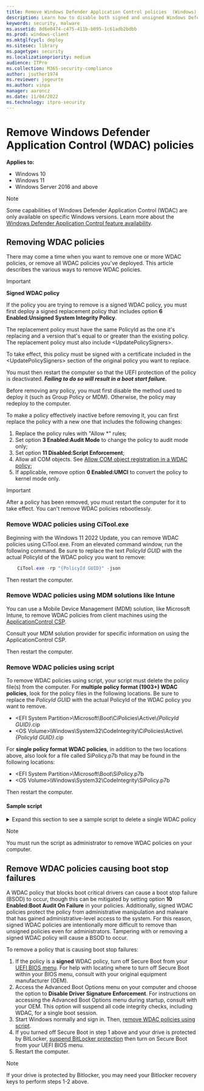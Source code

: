 ```yaml
---
title: Remove Windows Defender Application Control policies  (Windows)
description: Learn how to disable both signed and unsigned Windows Defender Application Control policies, within Windows and within the BIOS.
keywords: security, malware
ms.assetid: 8d6e0474-c475-411b-b095-1c61adb2bdbb
ms.prod: windows-client
ms.mktglfcycl: deploy
ms.sitesec: library
ms.pagetype: security
ms.localizationpriority: medium
audience: ITPro
ms.collection: M365-security-compliance
author: jsuther1974
ms.reviewer: jogeurte
ms.author: vinpa
manager: aaroncz
ms.date: 11/04/2022
ms.technology: itpro-security
---
```


# Remove Windows Defender Application Control (WDAC) policies

**Applies to:**

- Windows 10
- Windows 11
- Windows Server 2016 and above

>[!NOTE]
>Some capabilities of Windows Defender Application Control (WDAC) are only available on specific Windows versions. Learn more about the [Windows Defender Application Control feature availability](feature-availability.md).

## Removing WDAC policies

There may come a time when you want to remove one or more WDAC policies, or remove all WDAC policies you've deployed. This article describes the various ways to remove WDAC policies.

> [!IMPORTANT]
> **Signed WDAC policy**
>
> If the policy you are trying to remove is a signed WDAC policy, you must first deploy a signed replacement policy that includes option **6 Enabled:Unsigned System Integrity Policy**.
>
> The replacement policy must have the same PolicyId as the one it's replacing and a version that's equal to or greater than the existing policy. The replacement policy must also include \<UpdatePolicySigners\>.
>
> To take effect, this policy must be signed with a certificate included in the \<UpdatePolicySigners\> section of the original policy you want to replace. 
>
> You must then restart the computer so that the UEFI protection of the policy is deactivated. ***Failing to do so will result in a boot start failure.***

Before removing any policy, you must first disable the method used to deploy it (such as Group Policy or MDM). Otherwise, the policy may redeploy to the computer.

To make a policy effectively inactive before removing it, you can first replace the policy with a new one that includes the following changes:

1. Replace the policy rules with "Allow *" rules;
2. Set option **3 Enabled:Audit Mode** to change the policy to audit mode only;
3. Set option **11 Disabled:Script Enforcement**;
4. Allow all COM objects. See [Allow COM object registration in a WDAC policy](/windows/security/threat-protection/windows-defender-application-control/allow-com-object-registration-in-windows-defender-application-control-policy#examples);
5. If applicable, remove option **0 Enabled:UMCI** to convert the policy to kernel mode only.

> [!IMPORTANT]
> After a policy has been removed, you must restart the computer for it to take effect. You can't remove WDAC policies rebootlessly.

### Remove WDAC policies using CiTool.exe

Beginning with the Windows 11 2022 Update, you can remove WDAC policies using CiTool.exe. From an elevated command window, run the following command. Be sure to replace the text *PolicyId GUID* with the actual PolicyId of the WDAC policy you want to remove:

```powershell
    CiTool.exe -rp "{PolicyId GUID}" -json
```

Then restart the computer.

### Remove WDAC policies using MDM solutions like Intune

You can use a Mobile Device Management (MDM) solution, like Microsoft Intune, to remove WDAC policies from client machines using the [ApplicationControl CSP](/windows/client-management/mdm/applicationcontrol-csp).

<!-- Waiting for information from Intune team on specific steps...

The steps to use Intune's custom OMA-URI functionality to remove a WDAC policy are:

1. Open the Microsoft Intune portal and [create a profile with custom settings](/mem/intune/configuration/custom-settings-windows-10).

2. Specify a **Name** and **Description** and use the following values for the remaining custom OMA-URI settings:
    - **OMA-URI**: `./Vendor/MSFT/ApplicationControl/Policies/_PolicyId GUID_/Policy`
    - **Data type**: Base64 (file)
    - **Certificate file**: upload your binary format policy file. You don't need to upload a Base64 file, as Intune will convert the uploaded .bin file to Base64 on your behalf.

    > [!div class="mx-imgBorder"]
    > ![Configure custom WDAC.](../images/wdac-intune-custom-oma-uri.png)

> [!NOTE]
> For the _Policy GUID_ value, do not include the curly brackets.
-->

Consult your MDM solution provider for specific information on using the ApplicationControl CSP.

Then restart the computer.

### Remove WDAC policies using script

To remove WDAC policies using script, your script must delete the policy file(s) from the computer. For **multiple policy format (1903+) WDAC policies**, look for the policy files in the following locations. Be sure to replace the *PolicyId GUID* with the actual PolicyId of the WDAC policy you want to remove.

- &lt;EFI System Partition&gt;\\Microsoft\\Boot\\CiPolicies\Active\\*\{PolicyId GUID\}*.cip
- &lt;OS Volume&gt;\\Windows\\System32\\CodeIntegrity\\CiPolicies\Active\\*\{PolicyId GUID\}*.cip

For **single policy format WDAC policies**, in addition to the two locations above, also look for a file called SiPolicy.p7b that may be found in the following locations:

- &lt;EFI System Partition&gt;\\Microsoft\\Boot\\SiPolicy.p7b
- &lt;OS Volume&gt;\\Windows\\System32\\CodeIntegrity\\SiPolicy.p7b

Then restart the computer.

#### Sample script

<details>
  <summary>Expand this section to see a sample script to delete a single WDAC policy</summary>

```powershell
    # Set PolicyId GUID to the PolicyId from your WDAC policy XML
    $PolicyId = "{PolicyId GUID}"

    # Initialize variables
    $SinglePolicyFormatPolicyId = "{A244370E-44C9-4C06-B551-F6016E563076}"
    $SinglePolicyFormatFileName = "\SiPolicy.p7b"
    $MountPoint =  $env:SystemDrive+"\EFIMount"
    $SystemCodeIntegrityFolderRoot = $env:windir+"\System32\CodeIntegrity"
    $EFICodeIntegrityFolderRoot = $MountPoint+"\EFI\Microsoft\Boot"
    $MultiplePolicyFilePath = "\CiPolicies\Active\"+$PolicyId+".cip"

    # Mount the EFI partition
    $EFIPartition = (Get-Partition | Where-Object IsSystem).AccessPaths[0]
    if (-Not (Test-Path $MountPoint)) { New-Item -Path $MountPoint -Type Directory -Force }
    mountvol $MountPoint $EFIPartition

    # Check if the PolicyId to be removed is the system reserved GUID for single policy format.
    # If so, the policy may exist as both SiPolicy.p7b in the policy path root as well as
    # {GUID}.cip in the CiPolicies\Active subdirectory
    if ($PolicyId -eq $SinglePolicyFormatPolicyId) {$NumFilesToDelete = 4} else {$NumFilesToDelete = 2}
    
    $Count = 1
    while ($Count -le $NumFilesToDelete) 
    {
           
        # Set the $PolicyPath to the file to be deleted, if exists
        Switch ($Count)
        {
            1 {$PolicyPath = $SystemCodeIntegrityFolderRoot+$MultiplePolicyFilePath}
            2 {$PolicyPath = $EFICodeIntegrityFolderRoot+$MultiplePolicyFilePath}
            3 {$PolicyPath = $SystemCodeIntegrityFolderRoot+$SinglePolicyFormatFileName}
            4 {$PolicyPath = $EFICodeIntegrityFolderRoot+$SinglePolicyFormatFileName}
        }

        # Delete the policy file from the current $PolicyPath
        Write-Host "Attempting to remove $PolicyPath..." -ForegroundColor Cyan
        if (Test-Path $PolicyPath) {Remove-Item -Path $PolicyPath -Force -ErrorAction Continue}

        $Count = $Count + 1
    }

    # Dismount the EFI partition
   mountvol $MountPoint /D
```

</Details>

> [!NOTE]
> You must run the script as administrator to remove WDAC policies on your computer.

## Remove WDAC policies causing boot stop failures

A WDAC policy that blocks boot critical drivers can cause a boot stop failure (BSOD) to occur, though this can be mitigated by setting option **10 Enabled:Boot Audit On Failure** in your policies. Additionally, signed WDAC policies protect the policy from administrative manipulation and malware that has gained administrative-level access to the system. For this reason, signed WDAC policies are intentionally more difficult to remove than unsigned policies even for administrators. Tampering with or removing a signed WDAC policy will cause a BSOD to occur.

To remove a policy that is causing boot stop failures:

1. If the policy is a **signed** WDAC policy, turn off Secure Boot from your [UEFI BIOS menu](/windows-hardware/manufacture/desktop/boot-to-uefi-mode-or-legacy-bios-mode). For help with locating where to turn off Secure Boot within your BIOS menu, consult with your original equipment manufacturer (OEM).
2. Access the Advanced Boot Options menu on your computer and choose the option to **Disable Driver Signature Enforcement**. For instructions on accessing the Advanced Boot Options menu during startup, consult with your OEM. This option will suspend all code integrity checks, including WDAC, for a single boot session.
3. Start Windows normally and sign in. Then, [remove WDAC policies using script](#remove-wdac-policies-using-script).
4. If you turned off Secure Boot in step 1 above and your drive is protected by BitLocker, [suspend BitLocker protection](/troubleshoot/windows-client/windows-security/suspend-bitlocker-protection-non-microsoft-updates) then turn on Secure Boot from your UEFI BIOS menu.
5. Restart the computer.

> [!NOTE]
> If your drive is protected by Bitlocker, you may need your Bitlocker recovery keys to perform steps 1-2 above.
